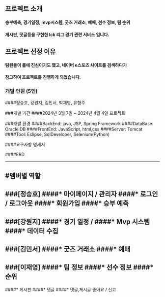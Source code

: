 프로젝트 소개
---
#### 승부예측, 경기일정, mvp시스템, 굿즈 거래소, 예매, 선수 정보, 팀 순위
#### 게시판, 댓글등을 구현한 lck 리그 경기 관련 서비스 입니다.

프로젝트 선정 이유
---
#### 팀원들이 롤에 진심이기도 했고, 네이버 e스포츠 사이트를 검색하다가 
#### 참고하여 프로젝트를 진행하게 되었습니다.

### 개발 인원 (5인)
####정승호, 강원지, 김민서, 박재영, 유형주

###개발 기간
####2024년 3월 7일 ~ 2024년 4월 4일 프로젝트 

###개발 환경
####BackEnd: java, JSP, Spring Framework
####DataBase: Oracle DB
####FrontEnd: JavaScript, html,css
####Server: Tomcat
####Tool: Eclipse, SqlDeveloper, Selenium(Python)

####요구사항 명세서 


####ERD

---

#멤버별 역할
---
###[정승호]
####* 마이페이지 / 관리자
####* 로그인 / 로그아웃
####* 회원가입
####* 승부 예측
---
###[강원지]
####* 경기 일정 / 
####* Mvp 시스템
####* 데이터 수집
---
###[김민서]
####* 굿즈 거래소
####* 예매
---
###[이재영]
####* 팀 정보
####* 선수 정보
####* 순위
---
####* 게시판
####* 댓글
####* 댓글,게시글 좋아요 / 신고

